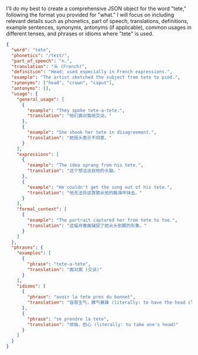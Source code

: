 I'll do my best to create a comprehensive JSON object for the word "tete," following the format you provided for "what." I will focus on including relevant details such as phonetics, part of speech, translations, definitions, example sentences, synonyms, antonyms (if applicable), common usages in different tenses, and phrases or idioms where "tete" is used.

```json
{
  "word": "tete",
  "phonetics": "/teɪt/",
  "part_of_speech": "n.",
  "translation": "头 (French)",
  "definition": "Head; used especially in French expressions.",
  "example": "The artist sketched the subject from tete to pied.",
  "synonyms": ["head", "crown", "caput"],
  "antonyms": [],
  "usage": {
    "general_usage": [
      {
        "example": "They spoke tete-a-tete.",
        "translation": "他们面对面地交谈。"
      },
      {
        "example": "She shook her tete in disagreement.",
        "translation": "她摇头表示不同意。"
      }
    ],
    "expressions": [
      {
        "example": "The idea sprang from his tete.",
        "translation": "这个想法出自他的头脑。"
      },
      {
        "example": "He couldn't get the song out of his tete.",
        "translation": "他无法将这首歌从他的脑海中抹去。"
      }
    ],
    "formal_context": [
      {
        "example": "The portrait captured her from tete to toe.",
        "translation": "这幅肖像画捕捉了她从头到脚的形象。"
      }
    ]
  },
  "phrases": {
    "examples": [
      {
        "phrase": "tete-a-tete",
        "translation": "面对面 (交谈)"
      }
    ],
    "idioms": [
      {
        "phrase": "avoir la tete pres du bonnet",
        "translation": "容易生气，脾气暴躁 (literally: to have the head close to the bonnet)"
      },
      {
        "phrase": "se prendre la tete",
        "translation": "烦恼，担心 (literally: to take one's head)"
      }
    ]
  }
}
```
 